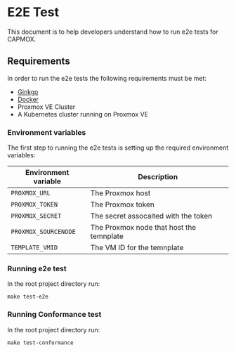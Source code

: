 # E2E Test

This document is to help developers understand how to run e2e tests for CAPMOX.

## Requirements

In order to run the e2e tests the following requirements must be met:

* [Ginkgo](https://github.com/onsi/ginkgo)
* [Docker](https://www.docker.com/)
* Proxmox VE Cluster
* A Kubernetes cluster running on Proxmox VE

### Environment variables

The first step to running the e2e tests is setting up the required environment variables:

| Environment variable              | Description                              |
| --------------------------------- |------------------------------------------|
| `PROXMOX_URL`       | The Proxmox host                         |
| `PROXMOX_TOKEN`  | The Proxmox token                        |
| `PROXMOX_SECRET`           | The secret assocaited with the token     |
| `PROXMOX_SOURCENODE`           | The Proxmox node that host the temnplate |
| `TEMPLATE_VMID`           | The VM ID for the temnplate              |

### Running e2e test

In the root project directory run:

```
make test-e2e
```

### Running Conformance test

In the root project directory run:

```
make test-conformance
```
